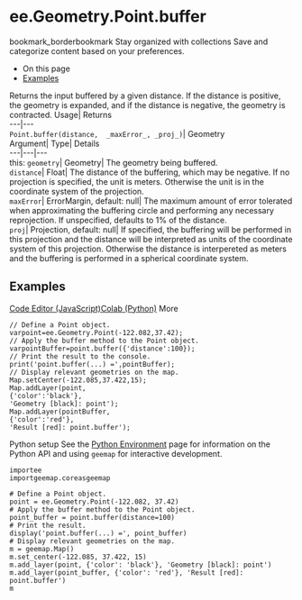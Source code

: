  
#  ee.Geometry.Point.buffer
bookmark_borderbookmark Stay organized with collections  Save and categorize content based on your preferences.
  * On this page
  * [Examples](https://developers.google.com/earth-engine/apidocs/ee-geometry-point-buffer#examples)


Returns the input buffered by a given distance. If the distance is positive, the geometry is expanded, and if the distance is negative, the geometry is contracted. 
Usage| Returns  
---|---  
`Point.buffer(distance,  _maxError_, _proj_)`| Geometry  
Argument| Type| Details  
---|---|---  
this: `geometry`| Geometry| The geometry being buffered.  
`distance`| Float| The distance of the buffering, which may be negative. If no projection is specified, the unit is meters. Otherwise the unit is in the coordinate system of the projection.  
`maxError`| ErrorMargin, default: null| The maximum amount of error tolerated when approximating the buffering circle and performing any necessary reprojection. If unspecified, defaults to 1% of the distance.  
`proj`| Projection, default: null| If specified, the buffering will be performed in this projection and the distance will be interpreted as units of the coordinate system of this projection. Otherwise the distance is interpereted as meters and the buffering is performed in a spherical coordinate system.  
## Examples
[Code Editor (JavaScript)](https://developers.google.com/earth-engine/apidocs/ee-geometry-point-buffer#code-editor-javascript-sample)[Colab (Python)](https://developers.google.com/earth-engine/apidocs/ee-geometry-point-buffer#colab-python-sample) More
```
// Define a Point object.
varpoint=ee.Geometry.Point(-122.082,37.42);
// Apply the buffer method to the Point object.
varpointBuffer=point.buffer({'distance':100});
// Print the result to the console.
print('point.buffer(...) =',pointBuffer);
// Display relevant geometries on the map.
Map.setCenter(-122.085,37.422,15);
Map.addLayer(point,
{'color':'black'},
'Geometry [black]: point');
Map.addLayer(pointBuffer,
{'color':'red'},
'Result [red]: point.buffer');
```
Python setup
See the [ Python Environment](https://developers.google.com/earth-engine/guides/python_install) page for information on the Python API and using `geemap` for interactive development.
```
importee
importgeemap.coreasgeemap
```
```
# Define a Point object.
point = ee.Geometry.Point(-122.082, 37.42)
# Apply the buffer method to the Point object.
point_buffer = point.buffer(distance=100)
# Print the result.
display('point.buffer(...) =', point_buffer)
# Display relevant geometries on the map.
m = geemap.Map()
m.set_center(-122.085, 37.422, 15)
m.add_layer(point, {'color': 'black'}, 'Geometry [black]: point')
m.add_layer(point_buffer, {'color': 'red'}, 'Result [red]: point.buffer')
m
```

